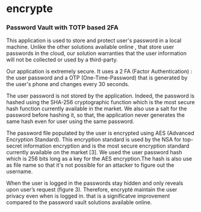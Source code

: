 # encrypte
### Password Vault with TOTP based 2FA

This application is used to store and protect user's password in a local machine. Unlike the other solutions available online , that store user passwords in the cloud, our solution warranties that the user information will not be collected or used by a third-party.​

Our application is extremely secure. It uses a 2 FA (Factor Authentication) : the user password and a OTP (One-Time-Password) that is generated by the user's phone and changes every 30 seconds.​

The user password is not stored by the application. Indeed, the password is hashed using the SHA-256 cryptographic function which is the most secure hash function currently available in the market. We also use a salt for the password before hashing it, so that, the application never generates the same hash even for user using the same password.​

The password file populated by the user is encrypted using  AES (Advanced Encryption Standard).  This encryption standard is used by the NSA for top-secret information encryption and is the most secure encryption standard currently available on the market [3]. We used the user password hash which is 256 bits long as a key for the AES encryption.​The hash is also use as file name so that it's not possible for an attacker to figure out the username.

When the user is logged in the passwords stay hidden and only reveals upon user’s request (figure 3). Therefore, encrypté maintain the user privacy even when is logged in. that is a significatve improvement compared to the password vault solutions available online.
